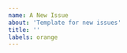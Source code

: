 ```yaml
---
name: A New Issue
about: 'Template for new issues'
title: ''
labels: orange 
---
```


<!--
Add your description here. For suspected bugs, the steps required to reproduce
the problem, as well as the expected and actual outcome should be included in
the description. Solutions should be proposed in a separate comment, not the
issue description.
-->
